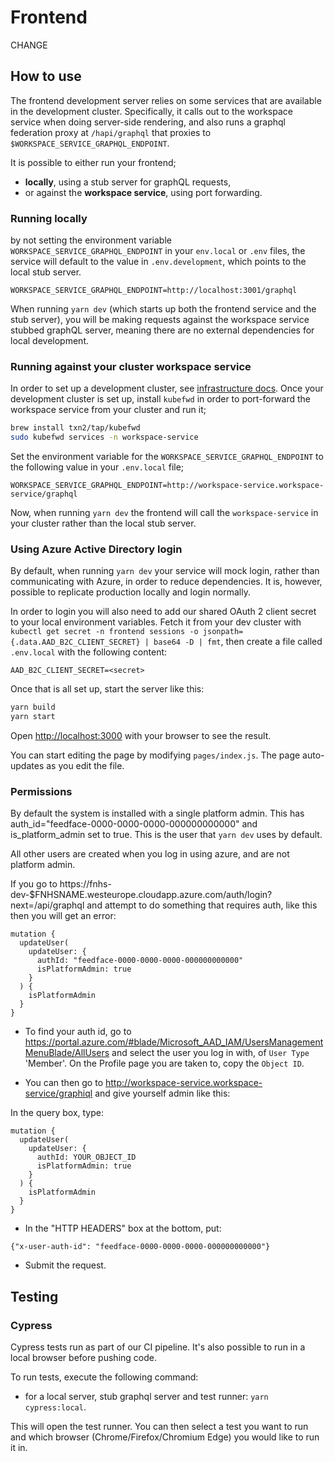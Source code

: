 # Frontend

CHANGE

## How to use

The frontend development server relies on some services that are available in the development cluster. Specifically, it calls out to the workspace service when doing server-side rendering, and also runs a graphql federation proxy at `/hapi/graphql` that proxies to `$WORKSPACE_SERVICE_GRAPHQL_ENDPOINT`.

It is possible to either run your frontend;

- **locally**, using a stub server for graphQL requests,
- or against the **workspace service**, using port forwarding.

### Running locally

by not setting the environment variable `WORKSPACE_SERVICE_GRAPHQL_ENDPOINT` in your `env.local` or `.env` files, the service will default to the value in `.env.development`, which points to the local stub server.

```
WORKSPACE_SERVICE_GRAPHQL_ENDPOINT=http://localhost:3001/graphql
```

When running `yarn dev` (which starts up both the frontend service and the stub server), you will be making requests against the workspace service stubbed graphQL server, meaning there are no external dependencies for local development.

### Running against your cluster workspace service

In order to set up a development cluster, see [infrastructure docs](../infrastructure/README.md). Once your development cluster is set up, install `kubefwd` in order to port-forward the workspace service from your cluster and run it;

```bash
brew install txn2/tap/kubefwd
sudo kubefwd services -n workspace-service
```

Set the environment variable for the `WORKSPACE_SERVICE_GRAPHQL_ENDPOINT` to the following value in your `.env.local` file;

```
WORKSPACE_SERVICE_GRAPHQL_ENDPOINT=http://workspace-service.workspace-service/graphql
```

Now, when running `yarn dev` the frontend will call the `workspace-service` in your cluster rather than the local stub server.

### Using Azure Active Directory login

By default, when running `yarn dev` your service will mock login, rather than communicating with Azure, in order to reduce dependencies. It is, however, possible to replicate production locally and login normally.

In order to login you will also need to add our shared OAuth 2 client secret to your local environment variables. Fetch it from your dev cluster with `kubectl get secret -n frontend sessions -o jsonpath={.data.AAD_B2C_CLIENT_SECRET} | base64 -D | fmt`, then create a file called `.env.local` with the following content:

```
AAD_B2C_CLIENT_SECRET=<secret>
```

Once that is all set up, start the server like this:

```bash
yarn build
yarn start
```

Open [http://localhost:3000](http://localhost:3000) with your browser to see the result.

You can start editing the page by modifying `pages/index.js`. The page auto-updates as you edit the file.

### Permissions

By default the system is installed with a single platform admin. This has auth_id="feedface-0000-0000-0000-000000000000" and is_platform_admin set to true. This is the user that `yarn dev` uses by default.

All other users are created when you log in using azure, and are not platform admin.

If you go to https://fnhs-dev-\$FNHSNAME.westeurope.cloudapp.azure.com/auth/login?next=/api/graphql and attempt to do something that requires auth, like this then you will get an error:

```
mutation {
  updateUser(
    updateUser: {
      authId: "feedface-0000-0000-0000-000000000000"
      isPlatformAdmin: true
    }
  ) {
    isPlatformAdmin
  }
}
```

- To find your auth id, go to https://portal.azure.com/#blade/Microsoft_AAD_IAM/UsersManagementMenuBlade/AllUsers and select the user you log in with, of `User Type` 'Member'. On the Profile page you are taken to, copy the `Object ID`.

- You can then go to http://workspace-service.workspace-service/graphiql and give yourself admin like this:

In the query box, type:

```
mutation {
  updateUser(
    updateUser: {
      authId: YOUR_OBJECT_ID
      isPlatformAdmin: true
    }
  ) {
    isPlatformAdmin
  }
}
```

- In the "HTTP HEADERS" box at the bottom, put:

```
{"x-user-auth-id": "feedface-0000-0000-0000-000000000000"}
```

- Submit the request.

## Testing

### Cypress

Cypress tests run as part of our CI pipeline. It's also possible to run in a local browser before pushing code.

To run tests, execute the following command:

- for a local server, stub graphql server and test runner: `yarn cypress:local`.

This will open the test runner. You can then select a test you want to run and which browser (Chrome/Firefox/Chromium Edge) you would like to run it in.
